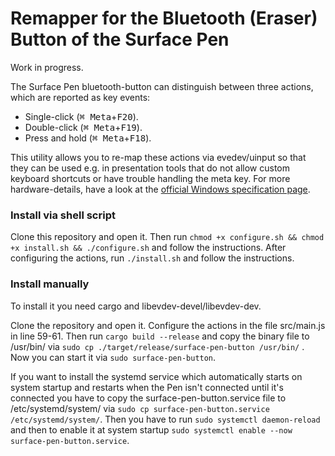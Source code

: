 # Remapper for the Bluetooth (Eraser) Button of the Surface Pen

Work in progress.

The Surface Pen bluetooth-button can distinguish between three actions, which are reported as key events:

- Single-click (<kbd>⌘ Meta</kbd>+<kbd>F20</kbd>).
- Double-click (<kbd>⌘ Meta</kbd>+<kbd>F19</kbd>).
- Press and hold (<kbd>⌘ Meta</kbd>+<kbd>F18</kbd>).

This utility allows you to re-map these actions via evedev/uinput so that they can be used e.g. in presentation tools that do not allow custom keyboard shortcuts or have trouble handling the meta key.
For more hardware-details, have a look at the [official Windows specification page][windows-spec].

[windows-spec]: https://docs.microsoft.com/en-us/windows-hardware/design/component-guidelines/windows-pen-designs#bluetooth-button-implimentation

### Install via shell script

Clone this repository and open it. Then run `chmod +x configure.sh && chmod +x install.sh && ./configure.sh` and follow the instructions. After configuring the actions, run `./install.sh` and follow the instructions.

### Install manually

To install it you need cargo and libevdev-devel/libevdev-dev.

Clone the repository and open it. Configure the actions in the file src/main.js in line 59-61. Then run `cargo build --release`  and copy the binary file to /usr/bin/ via `sudo cp ./target/release/surface-pen-button /usr/bin/` . Now you can start it via `sudo surface-pen-button`.

If you want to install the systemd service which automatically starts on system startup and restarts when the Pen isn't connected until it's connected you have to copy the surface-pen-button.service file to /etc/systemd/system/ via `sudo cp surface-pen-button.service /etc/systemd/system/`. Then you have to run `sudo systemctl daemon-reload` and then to enable it at system startup `sudo systemctl enable --now surface-pen-button.service`.
